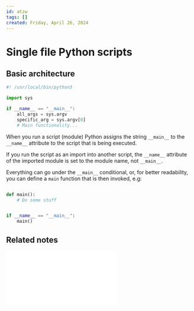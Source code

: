 ```yaml
---
id: atzw
tags: []
created: Friday, April 26, 2024
---
```


# Single file Python scripts

## Basic architecture

```py
#! /usr/local/bin/python3

import sys

if __name__ == "__main__":
    all_args = sys.argv
    specific_arg = sys.argv[0]
    # Main functionality...
```

When you run a script (module) Python assigns the string `__main__` to the
`__name__` attribute to the script that is being executed.

If you run the script as an import into another script, the `__name__` attribute
of the imported module is set to the module name, not `__main__`.

Everything can go under the `__main__` conditional, or, for better readability,
you can define a `main` function that is then invoked, e.g:

```py

def main():
    # Do some stuff


if __name__ == "__main__":
    main()

```

## Related notes

![Python modules and imports](static/Python_modules_and_imports.md)

